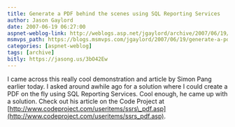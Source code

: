 ```yaml
---
title: Generate a PDF behind the scenes using SQL Reporting Services
author: Jason Gaylord
date: 2007-06-19 06:27:00
aspnet-weblog-link: http://weblogs.asp.net/jgaylord/archive/2007/06/19/generate-a-pdf-behind-the-scenes-using-sql-reporting-services.aspx
msmvps_path: https://blogs.msmvps.com/jgaylord/2007/06/19/generate-a-pdf-behind-the-scenes-using-sql-reporting-services/
categories: [aspnet-weblog]
tags: [archive]
bitly: https://jasong.us/3bO42Ew
---
```


I came across this really cool demonstration and article by Simon Pang earlier today. I asked around awhile ago for a solution where I could create a PDF on the fly using SQL Reporting Services. Cool enough, he came up with a solution. Check out his article on the Code Project at [http://www.codeproject.com/useritems/ssrs\_pdf.asp](http://www.codeproject.com/useritems/ssrs_pdf.asp).